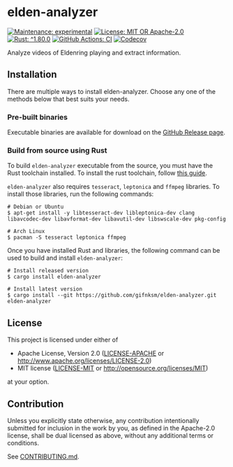 <!-- cargo-sync-rdme title [[ -->
# elden-analyzer
<!-- cargo-sync-rdme ]] -->
<!-- cargo-sync-rdme badge [[ -->
[![Maintenance: experimental](https://img.shields.io/badge/maintenance-experimental-blue.svg?style=flat-square)](https://doc.rust-lang.org/cargo/reference/manifest.html#the-badges-section)
[![License: MIT OR Apache-2.0](https://img.shields.io/crates/l/elden-analyzer.svg?style=flat-square)](#license)
[![Rust: ^1.80.0](https://img.shields.io/badge/rust-^1.80.0-93450a.svg?logo=rust&style=flat-square)](https://doc.rust-lang.org/cargo/reference/manifest.html#the-rust-version-field)
[![GitHub Actions: CI](https://img.shields.io/github/actions/workflow/status/gifnksm/elden-analyzer/ci.yml.svg?label=CI&logo=github&style=flat-square)](https://github.com/gifnksm/elden-analyzer/actions/workflows/ci.yml)
[![Codecov](https://img.shields.io/codecov/c/github/gifnksm/elden-analyzer.svg?label=codecov&logo=codecov&style=flat-square)](https://codecov.io/gh/gifnksm/elden-analyzer)
<!-- cargo-sync-rdme ]] -->

Analyze videos of Eldenring playing and extract information.

## Installation

There are multiple ways to install elden-analyzer.
Choose any one of the methods below that best suits your needs.

### Pre-built binaries

Executable binaries are available for download on the [GitHub Release page].

[GitHub Release page]: https://github.com/gifnksm/elden-analyzer/releases/

### Build from source using Rust

To build `elden-analyzer` executable from the source, you must have the Rust toolchain installed.
To install the rust toolchain, follow [this guide](https://www.rust-lang.org/tools/install).

`elden-analyzer` also requires `tesseract`, `leptonica` and `ffmpeg` libraries.
To install those libraries, run the following commands:

```console
# Debian or Ubuntu
$ apt-get install -y libtesseract-dev libleptonica-dev clang libavcodec-dev libavformat-dev libavutil-dev libswscale-dev pkg-config

# Arch Linux
$ pacman -S tesseract leptonica ffmpeg
```

Once you have installed Rust and libraries, the following command can be used to build and install `elden-analyzer`:

```console
# Install released version
$ cargo install elden-analyzer

# Install latest version
$ cargo install --git https://github.com/gifnksm/elden-analyzer.git elden-analyzer
```

## License

This project is licensed under either of

* Apache License, Version 2.0
   ([LICENSE-APACHE](LICENSE-APACHE) or <http://www.apache.org/licenses/LICENSE-2.0>)
* MIT license
   ([LICENSE-MIT](LICENSE-MIT) or <http://opensource.org/licenses/MIT>)

at your option.

## Contribution

Unless you explicitly state otherwise, any contribution intentionally submitted
for inclusion in the work by you, as defined in the Apache-2.0 license, shall be
dual licensed as above, without any additional terms or conditions.

See [CONTRIBUTING.md](CONTRIBUTING.md).
